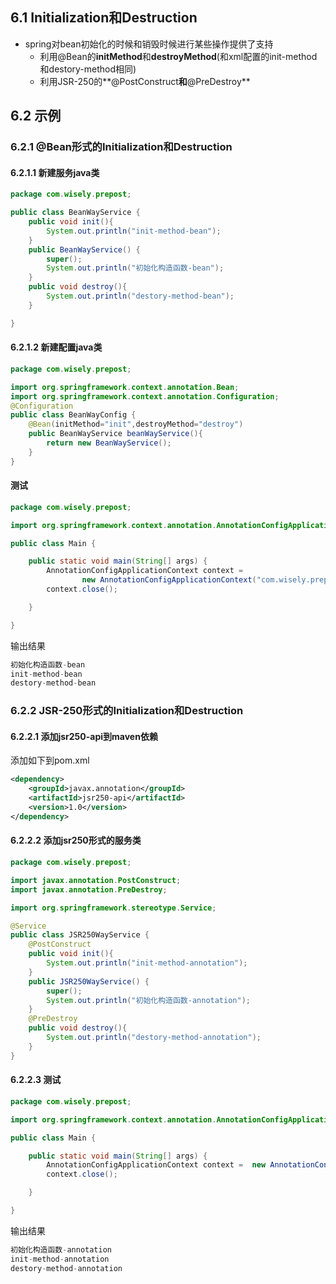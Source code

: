 ## 6.1 Initialization和Destruction
- spring对bean初始化的时候和销毁时候进行某些操作提供了支持
	- 利用@Bean的**initMethod**和**destroyMethod**(和xml配置的init-method和destory-method相同)
	- 利用JSR-250的**@PostConstruct**和**@PreDestroy**

## 6.2 示例
### 6.2.1 @Bean形式的Initialization和Destruction
#### 6.2.1.1 新建服务java类
```java
package com.wisely.prepost;

public class BeanWayService {
	public void init(){
		System.out.println("init-method-bean");
	}
	public BeanWayService() {
		super();
		System.out.println("初始化构造函数-bean");
	}
	public void destroy(){
		System.out.println("destory-method-bean");
	}

}

```
#### 6.2.1.2 新建配置java类
```java
package com.wisely.prepost;

import org.springframework.context.annotation.Bean;
import org.springframework.context.annotation.Configuration;
@Configuration
public class BeanWayConfig {
	@Bean(initMethod="init",destroyMethod="destroy")
	public BeanWayService beanWayService(){
		return new BeanWayService();
	}
}

```

#### 测试
```java
package com.wisely.prepost;

import org.springframework.context.annotation.AnnotationConfigApplicationContext;

public class Main {

	public static void main(String[] args) {
		AnnotationConfigApplicationContext context =
        		new AnnotationConfigApplicationContext("com.wisely.prepost");
		context.close();

	}

}
```
输出结果
```java
初始化构造函数-bean
init-method-bean
destory-method-bean
```

### 6.2.2 JSR-250形式的Initialization和Destruction
#### 6.2.2.1 添加jsr250-api到maven依赖
添加如下到pom.xml
```xml
<dependency>
    <groupId>javax.annotation</groupId>
    <artifactId>jsr250-api</artifactId>
    <version>1.0</version>
</dependency>
```
#### 6.2.2.2 添加jsr250形式的服务类
```java
package com.wisely.prepost;

import javax.annotation.PostConstruct;
import javax.annotation.PreDestroy;

import org.springframework.stereotype.Service;

@Service
public class JSR250WayService {
	@PostConstruct
	public void init(){
		System.out.println("init-method-annotation");
	}
	public JSR250WayService() {
		super();
		System.out.println("初始化构造函数-annotation");
	}
	@PreDestroy
	public void destroy(){
		System.out.println("destory-method-annotation");
	}
}

```
#### 6.2.2.3 测试
```java
package com.wisely.prepost;

import org.springframework.context.annotation.AnnotationConfigApplicationContext;

public class Main {

	public static void main(String[] args) {
		AnnotationConfigApplicationContext context =  new AnnotationConfigApplicationContext("com.wisely.prepost");
		context.close();

	}

}

```

输出结果

```java
初始化构造函数-annotation
init-method-annotation
destory-method-annotation

```
